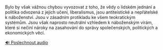 
Bylo by však vážnou chybou vyvozovat z toho, že vědy o lidském jednání a politika odvozená z jejich učení, liberalismus, jsou antiteistické a nepřátelské k náboženství. Jsou v zásadním protikladu ke všem teokratickým systémům. Jsou však naprosto neutrální vzhledem k náboženským vírám, které si nečiní nároky na zasahování do správy společenských, politických a ekonomických věcí.

[🔊 Poslechnout audio](/data/7-paragraphs/audio/chapter_35/para_003-Bylo-by-vak-vnou-chybou-vyvozovat-z-toho-e-v.mp3)
